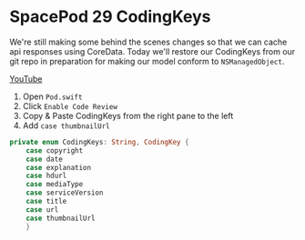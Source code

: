 # SpacePod 29 CodingKeys

We're still making some behind the scenes changes so that we can cache api responses using CoreData. Today we'll restore our CodingKeys from our git repo in preparation for making our model conform to `NSManagedObject`.

[YouTube](https://youtu.be/svbVDYDc_lA)

1. Open `Pod.swift`
2. Click `Enable Code Review`
3. Copy & Paste CodingKeys from the right pane to the left
4. Add `case thumbnailUrl`

```swift
private enum CodingKeys: String, CodingKey {
    case copyright
    case date
    case explanation
    case hdurl
    case mediaType
    case serviceVersion
    case title
    case url
    case thumbnailUrl
    }
```
